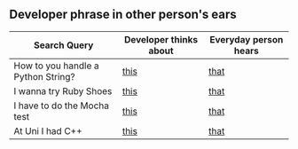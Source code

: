 ## Developer phrase in other person's ears

Search Query | Developer thinks about | Everyday person hears
--- | --- | ---
How to you handle a Python String? | [this](http://docs.python.org/2/library/string.html) | [that](http://www.deadgoodundies.com/apparel/gigo-python-string.html)
I wanna try Ruby Shoes | [this](http://shoesrb.com/) | [that](http://shop.cottonon.com/shop/rubi/)
I have to do the Mocha test | [this](http://shop.cottonon.com/shop/rubi/) | [that](http://www.starbucksmelody.com/2013/07/06/have-you-tried-the-new-starbucks-discoveries-beverages/)
At Uni I had C++ | [this](http://www.amazon.com/exec/obidos/ASIN/0596004192/cpnonsqueeze-20) | [that](http://www.kswt.com/story/21191795/grad-student-sues-professor-for-giving-her-a-c-plus)